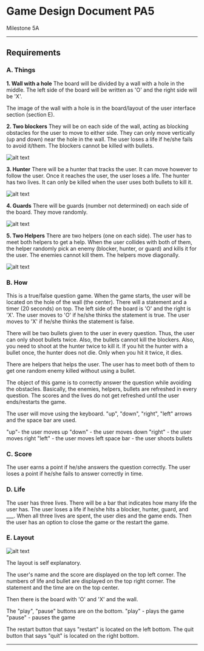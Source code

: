 # Game Design Document PA5

Milestone 5A 

----

## Requirements

### A. Things

**1. Wall with a hole**
The board will be divided by a wall with a hole in the middle.
The left side of the board will be written as 'O' and the right side will be 'X'.

The image of the wall with a hole is in the board/layout of the user interface section (section E).

**2. Two blockers**
They will be on each side of the wall, acting as blocking obstacles for the user to move to either side. They can only move vertically (up and down) near the hole in the wall. The user loses a life if he/she fails to avoid it/them. The blockers cannot be killed with bullets.

![alt text](http://octodex.github.com/images/Professortocat_v2.png "Layout")

**3. Hunter**
There will be a hunter that tracks the user. It can move however to follow the user. Once it reaches the user, the user loses a life. The hunter has two lives. It can only be killed when the user uses both bullets to kill it.

![alt text](http://octodex.github.com/images/Professortocat_v2.png "Layout")

**4. Guards**
There will be guards (number not determined) on each side of the board. They move randomly.

![alt text](http://octodex.github.com/images/Professortocat_v2.png "Layout")

**5. Two Helpers**
There are two helpers (one on each side). The user has to meet both helpers to get a help. When the user collides with both of them, the helper randomly pick an enemy (blocker, hunter, or guard) and kills it for the user. The enemies cannot kill them. The helpers move diagonally. 

![alt text](http://octodex.github.com/images/Professortocat_v2.png "Layout")


### B. How

This is a true/false question game.
When the game starts, the user will be located on the hole of the wall (the center).
There will a statement and a timer (20 seconds) on top.
The left side of the board is 'O' and the right is 'X'.
The user moves to 'O' if he/she thinks the statement is true.
The user moves to 'X' if he/she thinks the statement is false.

There will be two bullets given to the user in every question.
Thus, the user can only shoot bullets twice. 
Also, the bullets cannot kill the blockers.
Also, you need to shoot at the hunter twice to kill it.
      If you hit the hunter with a bullet once, the hunter does not die.
      Only when you hit it twice, it dies.

There are helpers that helps the user. The user has to meet both of them to get one random enemy killed without using a bullet.

The object of this game is to correctly answer the question while avoiding the obstacles.
Basically, the enemies, helpers, bullets are refreshed in every question.
The scores and the lives do not get refreshed until the user ends/restarts the game.

The user will move using the keyboard. 
"up", "down", "right", "left" arrows and the space bar are used.

"up"- the user moves up
"down" - the user moves down
"right" - the user moves right
"left" - the user moves left
space bar - the user shoots bullets

### C. Score

The user earns a point if he/she answers the question correctly.
The user loses a point if he/she fails to answer correctly in time.

### D. Life

The user has three lives.
There will be a bar that indicates how many life the user has.
The user loses a life if he/she hits a blocker, hunter, guard, and ___.
When all three lives are spent, the user dies and the game ends.
Then the user has an option to close the game or the restart the game.

### E. Layout

![alt text](http://octodex.github.com/images/Professortocat_v2.png "Layout")

The layout is self explanatory.

The user's name and the score are displayed on the top left corner.
The numbers of life and bullet are displayed on the top right corner.
The statement and the time are on the top center.

Then there is the board with 'O' and 'X' and the wall.

The "play", "pause" buttons are on the bottom.
"play" - plays the game
"pause" - pauses the game

The restart button that says "restart" is located on the left bottom.
The quit button that says "quit" is located on the right bottom.

----



